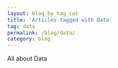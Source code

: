 ```yaml
---
layout: blog_by_tag_cat
title: 'Articles tagged with Data'
tag: data
permalink: /blog/data/
category: blog
---
```


All about Data
